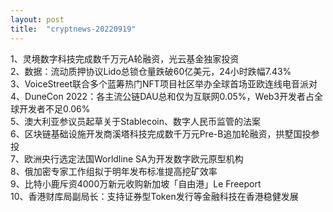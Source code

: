 ```yaml
---
layout: post
title:  "cryptnews-20220919"
---
```

1、灵境数字科技完成数千万元A轮融资，光云基金独家投资  
2、数据：流动质押协议Lido总锁仓量跌破60亿美元，24小时跌幅7.43%  
3、VoiceStreet联合多个蓝筹热门NFT项目社区举办全球首场亚欧连线电音派对  
4、DuneCon 2022：各主流公链DAU总和仅为互联网0.05%，Web3开发者占全球开发者不足0.06%  
5、澳大利亚参议员起草关于Stablecoin、数字人民币监管的法案  
6、区块链基础设施开发商溪塔科技完成数千万元Pre-B追加轮融资，拱墅国投参投  
7、欧洲央行选定法国Worldline SA为开发数字欧元原型机构  
8、俄加密专家工作组拟于明年发布标准提高挖矿效率  
9、比特小鹿斥资4000万新元收购新加坡「自由港」Le Freeport  
10、香港财库局副局长：支持证券型Token发行等金融科技在香港稳健发展  
